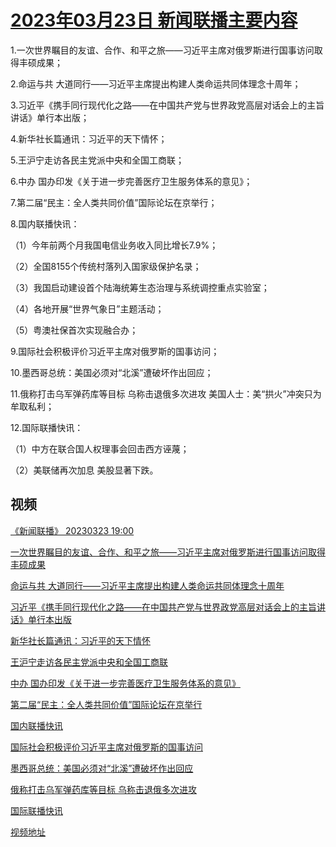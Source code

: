 # [2023年03月23日 新闻联播主要内容](https://tv.cctv.com/lm/xwlb/day/20230323.shtml)

1.一次世界瞩目的友谊、合作、和平之旅——习近平主席对俄罗斯进行国事访问取得丰硕成果；

2.命运与共 大道同行——习近平主席提出构建人类命运共同体理念十周年；

3.习近平《携手同行现代化之路——在中国共产党与世界政党高层对话会上的主旨讲话》单行本出版；

4.新华社长篇通讯：习近平的天下情怀；

5.王沪宁走访各民主党派中央和全国工商联；

6.中办 国办印发《关于进一步完善医疗卫生服务体系的意见》；

7.第二届“民主：全人类共同价值”国际论坛在京举行；

8.国内联播快讯：

（1）今年前两个月我国电信业务收入同比增长7.9%；

（2）全国8155个传统村落列入国家级保护名录；

（3）我国启动建设首个陆海统筹生态治理与系统调控重点实验室；

（4）各地开展“世界气象日”主题活动；

（5）粤澳社保首次实现融合办；

9.国际社会积极评价习近平主席对俄罗斯的国事访问；

10.墨西哥总统：美国必须对“北溪”遭破坏作出回应；

11.俄称打击乌军弹药库等目标 乌称击退俄多次进攻 美国人士：美“拱火”冲突只为牟取私利；

12.国际联播快讯：

（1）中方在联合国人权理事会回击西方诬蔑；

（2）美联储再次加息 美股显著下跌。

## 视频

[《新闻联播》 20230323 19:00](https://tv.cctv.com/2023/03/23/VIDEzrvAplDZVBbV0zq4HOCH230323.shtml)

[一次世界瞩目的友谊、合作、和平之旅——习近平主席对俄罗斯进行国事访问取得丰硕成果](https://tv.cctv.com/2023/03/23/VIDEgSaJJbFeDjvUdmcE9VSL230323.shtml)

[命运与共 大道同行——习近平主席提出构建人类命运共同体理念十周年](https://tv.cctv.com/2023/03/23/VIDESJQXKyaWzB6ArsESd4gQ230323.shtml)

[习近平《携手同行现代化之路——在中国共产党与世界政党高层对话会上的主旨讲话》单行本出版](https://tv.cctv.com/2023/03/23/VIDEEnKM4UmcuqYnjjjQkZGY230323.shtml)

[新华社长篇通讯：习近平的天下情怀](https://tv.cctv.com/2023/03/23/VIDEdZURsWAo3vEzDhVSFpsk230323.shtml)

[王沪宁走访各民主党派中央和全国工商联](https://tv.cctv.com/2023/03/23/VIDEuWbTuO3xpi4kqGk5w9BY230323.shtml)

[中办 国办印发《关于进一步完善医疗卫生服务体系的意见》](https://tv.cctv.com/2023/03/23/VIDEds7b9CWgpRkI8yogVNxO230323.shtml)

[第二届“民主：全人类共同价值”国际论坛在京举行](https://tv.cctv.com/2023/03/23/VIDEIdan50uOZjlDLgyu2iK9230323.shtml)

[国内联播快讯](https://tv.cctv.com/2023/03/23/VIDEBDbMdSmD9ZGbqdjpN2Mu230323.shtml)

[国际社会积极评价习近平主席对俄罗斯的国事访问](https://tv.cctv.com/2023/03/23/VIDEXqOt8SKYGYxx5irLkOkS230323.shtml)

[墨西哥总统：美国必须对“北溪”遭破坏作出回应](https://tv.cctv.com/2023/03/23/VIDEvOCGGaGjMpVkv2vxY9fg230323.shtml)

[俄称打击乌军弹药库等目标 乌称击退俄多次进攻](https://tv.cctv.com/2023/03/23/VIDEPu8aZTQgFvUhte1188Aa230323.shtml)

[国际联播快讯](https://tv.cctv.com/2023/03/23/VIDEdCcqxpCXZchpUvDRSN0B230323.shtml)

[视频地址](https://tv.cctv.com/lm/xwlb/day/20230323.shtml) 

